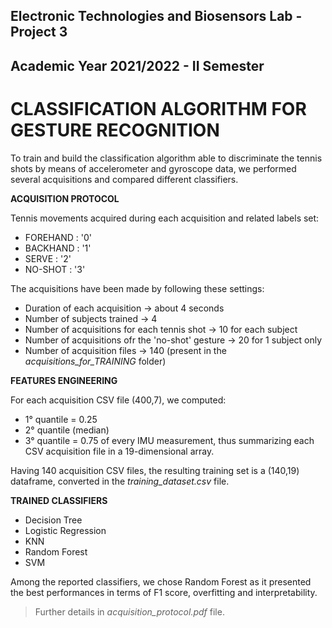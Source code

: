 ## Electronic Technologies and Biosensors Lab - Project 3
## Academic Year 2021/2022 - II Semester


# CLASSIFICATION ALGORITHM FOR GESTURE RECOGNITION

To train and build the classification algorithm able to discriminate the tennis shots by means of accelerometer and gyroscope data, we performed several acquisitions and compared different classifiers.


**ACQUISITION PROTOCOL**

Tennis movements acquired during each acquisition and related labels set: 

- FOREHAND : '0'
- BACKHAND : '1'
- SERVE : '2'
- NO-SHOT : '3'

The acquisitions have been made by following these settings:

* Duration of each acquisition &#x2192; about 4 seconds
* Number of subjects trained &#x2192; 4
* Number of acquisitions for each tennis shot &#x2192; 10 for each subject
* Number of acquisitions ofr the 'no-shot' gesture &#x2192; 20 for 1 subject only
* Number of acquisition files &#x2192; 140 (present in the *acquisitions_for_TRAINING* folder)


**FEATURES ENGINEERING**

For each acquisition CSV file (400,7), we computed: 
- 1° quantile = 0.25
- 2° quantile (median)
- 3° quantile = 0.75
of every IMU measurement, thus summarizing each CSV acquisition file in a 19-dimensional array.

Having 140 acquisition CSV files, the resulting training set is a (140,19) dataframe, converted in the *training_dataset.csv* file.


**TRAINED CLASSIFIERS**

* Decision Tree
* Logistic Regression
* KNN
* Random Forest
* SVM

Among the reported classifiers, we chose Random Forest as it presented the best performances in terms of F1 score, overfitting and interpretability.


> Further details in *acquisition_protocol.pdf* file.
